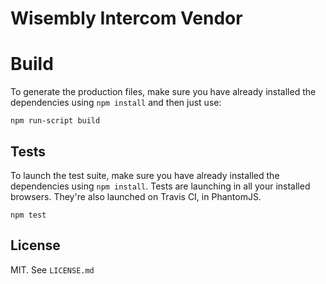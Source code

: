 # Wisembly Intercom Vendor


# Build

To generate the production files, make sure you have already installed the
dependencies using ````npm install```` and then just use:

````
npm run-script build
````

## Tests

To launch the test suite, make sure you have already installed the dependencies
using ````npm install````.
Tests are launching in all your installed browsers. They're also launched on
Travis CI, in PhantomJS.

````
npm test
````

## License

MIT. See `LICENSE.md`

